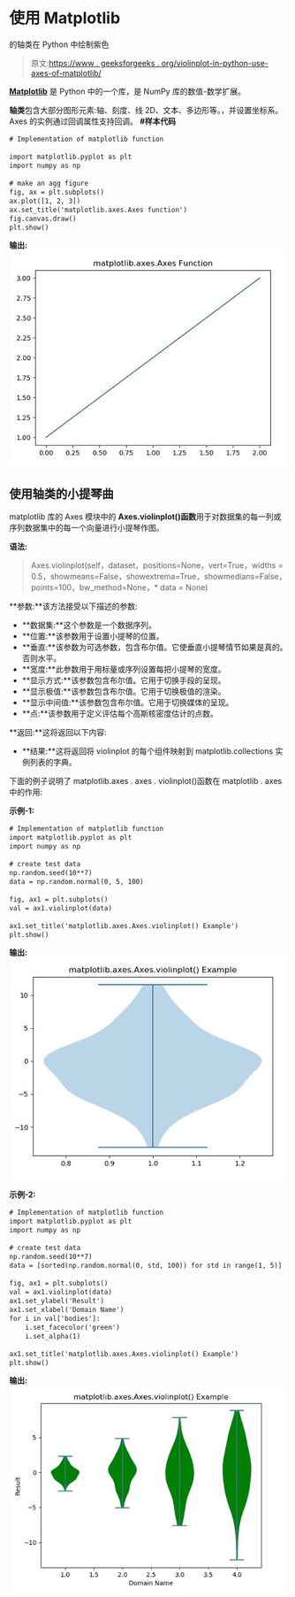# 使用 Matplotlib

的轴类在 Python 中绘制紫色

> 原文:[https://www . geeksforgeeks . org/violinplot-in-python-use-axes-of-matplotlib/](https://www.geeksforgeeks.org/violinplot-in-python-using-axes-class-of-matplotlib/)

**[Matplotlib](https://www.geeksforgeeks.org/python-introduction-matplotlib/)** 是 Python 中的一个库，是 NumPy 库的数值-数学扩展。

**轴类**包含大部分图形元素:轴、刻度、线 2D、文本、多边形等。，并设置坐标系。Axes 的实例通过回调属性支持回调。
**#样本代码**

```
# Implementation of matplotlib function

import matplotlib.pyplot as plt
import numpy as np

# make an agg figure
fig, ax = plt.subplots()
ax.plot([1, 2, 3])
ax.set_title('matplotlib.axes.Axes function')
fig.canvas.draw()
plt.show()
```

**输出:**
![](img/daa9a3a4d8203ab3b2948bfee29e6ec6.png)

## 使用轴类的小提琴曲

matplotlib 库的 Axes 模块中的 **Axes.violinplot()函数**用于对数据集的每一列或序列数据集中的每一个向量进行小提琴作图。

**语法:**

> Axes.violinplot(self，dataset，positions=None，vert=True，widths = 0.5，showmeans=False，showextrema=True，showmedians=False，points=100，bw_method=None，* data = None)

**参数:**该方法接受以下描述的参数:

*   **数据集:**这个参数是一个数据序列。
*   **位置:**该参数用于设置小提琴的位置。
*   **垂直:**该参数为可选参数，包含布尔值。它使垂直小提琴情节如果是真的。否则水平。
*   **宽度:**此参数用于用标量或序列设置每把小提琴的宽度。
*   **显示方式:**该参数包含布尔值。它用于切换手段的呈现。
*   **显示极值:**该参数包含布尔值。它用于切换极值的渲染。
*   **显示中间值:**该参数包含布尔值。它用于切换媒体的呈现。
*   **点:**该参数用于定义评估每个高斯核密度估计的点数。

**返回:**这将返回以下内容:

*   **结果:**这将返回将 violinplot 的每个组件映射到 matplotlib.collections 实例列表的字典。

下面的例子说明了 matplotlib.axes . axes . violinplot()函数在 matplotlib . axes 中的作用:

**示例-1:**

```
# Implementation of matplotlib function
import matplotlib.pyplot as plt
import numpy as np

# create test data
np.random.seed(10**7)
data = np.random.normal(0, 5, 100)

fig, ax1 = plt.subplots()
val = ax1.violinplot(data)

ax1.set_title('matplotlib.axes.Axes.violinplot() Example')
plt.show()
```

**输出:**
![](img/e877062f6d0ad41741a8b530067ed719.png)

**示例-2:**

```
# Implementation of matplotlib function
import matplotlib.pyplot as plt
import numpy as np

# create test data
np.random.seed(10**7)
data = [sorted(np.random.normal(0, std, 100)) for std in range(1, 5)]

fig, ax1 = plt.subplots()
val = ax1.violinplot(data)
ax1.set_ylabel('Result')
ax1.set_xlabel('Domain Name')
for i in val['bodies']:
    i.set_facecolor('green')
    i.set_alpha(1)

ax1.set_title('matplotlib.axes.Axes.violinplot() Example')
plt.show()
```

**输出:**
![](img/121e23177d6958fcfda2bd5adb15111b.png)